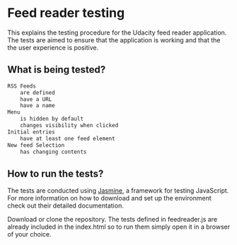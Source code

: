 # Feed reader testing

This explains the testing procedure for the Udacity feed reader application. The tests are aimed to ensure that the application is working and that the the user experience is positive.

## What is being tested?

```sh
RSS Feeds
    are defined
    have a URL
    have a name
Menu
    is hidden by default
    changes visibility when clicked
Initial entries
    have at least one feed element
New feed Selection
    has changing contents
```

## How to run the tests?
The tests are conducted using [Jasmine](https://github.com/jasmine/jasmine), a framework for testing JavaScript. For more information on how to download and set up the environment check out their detailed documentation.

Download or clone the repository. The tests defined in feedreader.js are already included in the index.html so to run them simply open it in a browser of your choice.


